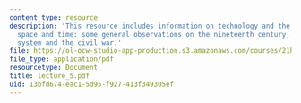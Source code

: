 ```yaml
---
content_type: resource
description: 'This resource includes information on technology and the conquest of
  space and time: some general observations on the nineteenth century, and the railroad
  system and the civil war.'
file: https://ol-ocw-studio-app-production.s3.amazonaws.com/courses/21h-116j-the-civil-war-and-reconstruction-fall-2005/13bfd674eac15d95f927413f349305ef_lecture_5.pdf
file_type: application/pdf
resourcetype: Document
title: lecture_5.pdf
uid: 13bfd674-eac1-5d95-f927-413f349305ef
---
```

